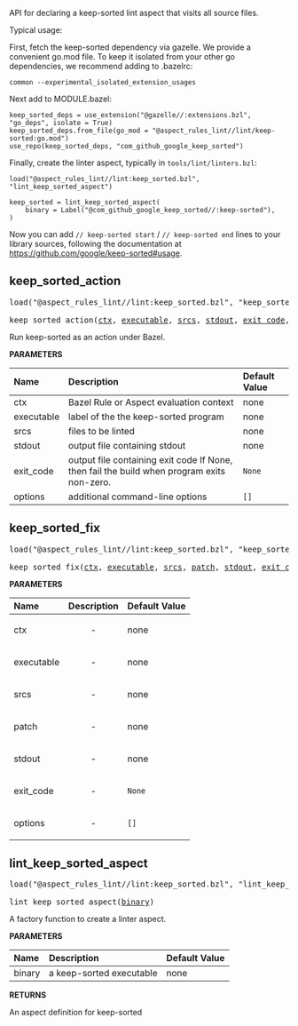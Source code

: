 <!-- Generated with Stardoc: http://skydoc.bazel.build -->

API for declaring a keep-sorted lint aspect that visits all source files.

Typical usage:

First, fetch the keep-sorted dependency via gazelle. We provide a convenient go.mod file.
To keep it isolated from your other go dependencies, we recommend adding to .bazelrc:

    common --experimental_isolated_extension_usages

Next add to MODULE.bazel:

    keep_sorted_deps = use_extension("@gazelle//:extensions.bzl", "go_deps", isolate = True)
    keep_sorted_deps.from_file(go_mod = "@aspect_rules_lint//lint/keep-sorted:go.mod")
    use_repo(keep_sorted_deps, "com_github_google_keep_sorted")

Finally, create the linter aspect, typically in `tools/lint/linters.bzl`:

```starlark
load("@aspect_rules_lint//lint:keep_sorted.bzl", "lint_keep_sorted_aspect")

keep_sorted = lint_keep_sorted_aspect(
    binary = Label("@com_github_google_keep_sorted//:keep-sorted"),
)
```

Now you can add `// keep-sorted start` / `// keep-sorted end` lines to your library sources,
following the documentation at https://github.com/google/keep-sorted#usage.

<a id="keep_sorted_action"></a>

## keep_sorted_action

<pre>
load("@aspect_rules_lint//lint:keep_sorted.bzl", "keep_sorted_action")

keep_sorted_action(<a href="#keep_sorted_action-ctx">ctx</a>, <a href="#keep_sorted_action-executable">executable</a>, <a href="#keep_sorted_action-srcs">srcs</a>, <a href="#keep_sorted_action-stdout">stdout</a>, <a href="#keep_sorted_action-exit_code">exit_code</a>, <a href="#keep_sorted_action-options">options</a>)
</pre>

Run keep-sorted as an action under Bazel.

**PARAMETERS**


| Name  | Description | Default Value |
| :------------- | :------------- | :------------- |
| <a id="keep_sorted_action-ctx"></a>ctx |  Bazel Rule or Aspect evaluation context   |  none |
| <a id="keep_sorted_action-executable"></a>executable |  label of the the keep-sorted program   |  none |
| <a id="keep_sorted_action-srcs"></a>srcs |  files to be linted   |  none |
| <a id="keep_sorted_action-stdout"></a>stdout |  output file containing stdout   |  none |
| <a id="keep_sorted_action-exit_code"></a>exit_code |  output file containing exit code If None, then fail the build when program exits non-zero.   |  `None` |
| <a id="keep_sorted_action-options"></a>options |  additional command-line options   |  `[]` |


<a id="keep_sorted_fix"></a>

## keep_sorted_fix

<pre>
load("@aspect_rules_lint//lint:keep_sorted.bzl", "keep_sorted_fix")

keep_sorted_fix(<a href="#keep_sorted_fix-ctx">ctx</a>, <a href="#keep_sorted_fix-executable">executable</a>, <a href="#keep_sorted_fix-srcs">srcs</a>, <a href="#keep_sorted_fix-patch">patch</a>, <a href="#keep_sorted_fix-stdout">stdout</a>, <a href="#keep_sorted_fix-exit_code">exit_code</a>, <a href="#keep_sorted_fix-options">options</a>)
</pre>



**PARAMETERS**


| Name  | Description | Default Value |
| :------------- | :------------- | :------------- |
| <a id="keep_sorted_fix-ctx"></a>ctx |  <p align="center"> - </p>   |  none |
| <a id="keep_sorted_fix-executable"></a>executable |  <p align="center"> - </p>   |  none |
| <a id="keep_sorted_fix-srcs"></a>srcs |  <p align="center"> - </p>   |  none |
| <a id="keep_sorted_fix-patch"></a>patch |  <p align="center"> - </p>   |  none |
| <a id="keep_sorted_fix-stdout"></a>stdout |  <p align="center"> - </p>   |  none |
| <a id="keep_sorted_fix-exit_code"></a>exit_code |  <p align="center"> - </p>   |  `None` |
| <a id="keep_sorted_fix-options"></a>options |  <p align="center"> - </p>   |  `[]` |


<a id="lint_keep_sorted_aspect"></a>

## lint_keep_sorted_aspect

<pre>
load("@aspect_rules_lint//lint:keep_sorted.bzl", "lint_keep_sorted_aspect")

lint_keep_sorted_aspect(<a href="#lint_keep_sorted_aspect-binary">binary</a>)
</pre>

A factory function to create a linter aspect.

**PARAMETERS**


| Name  | Description | Default Value |
| :------------- | :------------- | :------------- |
| <a id="lint_keep_sorted_aspect-binary"></a>binary |  a keep-sorted executable   |  none |

**RETURNS**

An aspect definition for keep-sorted


